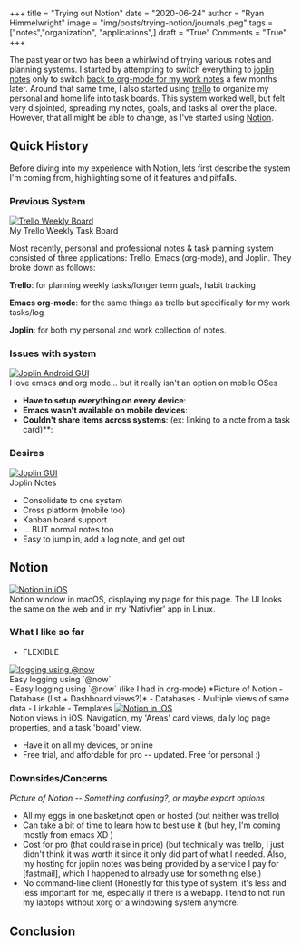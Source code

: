 +++
title   = "Trying out Notion"
date    = "2020-06-24"
author  = "Ryan Himmelwright"
image   = "img/posts/trying-notion/journals.jpeg"
tags    = ["notes","organization", "applications",]
draft   = "True"
Comments = "True"
+++

The past year or two has been a whirlwind of trying various notes and planning
systems. I started by attempting to switch everything to [joplin
notes](/post/switched-to-joplin-notes/) only to switch [back to org-mode for my
work notes](/post/back-on-org-mode-for-work/) a few months later. Around that
same time, I also started using [trello](https://trello.com) to organize my
personal and home life into task boards. This system worked well, but felt very
disjointed, spreading my notes, goals, and tasks all over the place. However, that all might
be able to change, as I've started using [Notion](https://notion.so).

<!--more-->

## Quick History

Before diving into my experience with Notion, lets first describe the system
I'm coming from, highlighting some of it features and pitfalls.

### Previous System

<a href="/img/posts/trying-notion/trello_weekly_board.png">
<img alt="Trello Weekly Board" src="/img/posts/trying-notion/trello_weekly_board.png" style="max-width: 100%;"/></a>
<div class="caption">My Trello Weekly Task Board</div>

Most recently, personal and professional notes & task planning system consisted
of three applications: Trello, Emacs (org-mode), and Joplin. They broke down as
follows:

**Trello**: for planning weekly tasks/longer term goals, habit tracking


**Emacs org-mode**: for the same things as trello but specifically for my work
    tasks/log


**Joplin**: for both my personal and work collection of notes.

### Issues with system

<a href="/img/posts/back-on-org-mode-for-work/scrum-board.png">
<img alt="Joplin Android GUI" src="/img/posts/back-on-org-mode-for-work/scrum-board.png" style="max-width: 100%;"/></a>
<div class="caption">I love emacs and org mode... but it really isn't an option
on mobile OSes</div>

- **Have to setup everything on every device**:
- **Emacs wasn't available on mobile devices**:
- **Couldn't share items across systems**: (ex: linking to a note from a task card)**:

### Desires

<a href="/img/posts/back-on-org-mode-for-work/joplin-gui.png">
<img alt="Joplin GUI" src="/img/posts/back-on-org-mode-for-work/joplin-gui.png" style="max-width: 100%;"/></a>
<div class="caption">Joplin Notes</div>

- Consolidate to one system
- Cross platform (mobile too)
- Kanban board support
- ... BUT normal notes too
- Easy to jump in, add a log note, and get out

## Notion
<a href="/img/posts/trying-notion/notion_window.png">
<img alt="Notion in iOS" src="/img/posts/trying-notion/notion_window.png" style="max-width: 100%;"/></a>
<div class="caption">Notion window in macOS, displaying my page for this page. The UI looks the same on the web and in my 'Nativfier' app in Linux.</div>

### What I like so far
- FLEXIBLE
<a href="/img/posts/trying-notion/now_timestamp.png">
<img alt="logging using @now" src="/img/posts/trying-notion/now_timestamp.png" style="max-width: 100%;"/></a>
<div class="caption">Easy logging using `@now`</div>
- Easy logging using `@now` (like I had in org-mode)
*Picture of Notion - Database (list + Dashboard views?)*
- Databases
    - Multiple views of same data
    - Linkable
- Templates



<a href="/img/posts/trying-notion/ios_notion.png">
<img alt="Notion in iOS" src="/img/posts/trying-notion/ios_notion.png" style="max-width: 100%;"/></a>
<div class="caption">Notion views in iOS. Navigation, my 'Areas' card views,
daily log page properties, and a task 'board' view.</div>


- Have it on all my devices, or online
- Free trial, and affordable for pro -- updated. Free for personal :)

### Downsides/Concerns

*Picture of Notion -- Something confusing?, or maybe export options*

- All my eggs in one basket/not open or hosted (but neither was trello)
- Can take a bit of time to learn how to best use it (but hey, I'm coming
    mostly from emacs XD )
- Cost for pro (that could raise in price) (but technically was trello, I just
    didn't think it was worth it since it only did part of what I needed. Also,
    my hosting for joplin notes was being provided by a service I pay for
    [fastmail], which I happened to already use for something else.)
- No command-line client (Honestly for this type of system, it's less and less
    important for me, especially if there is a webapp. I tend to not run my
    laptops without xorg or a windowing system anymore.

## Conclusion
